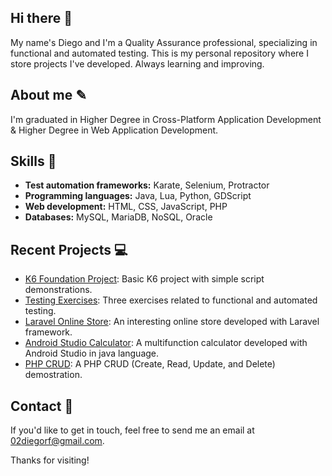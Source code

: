 ## Hi there 👋

My name's Diego and I'm a Quality Assurance professional, specializing in functional and automated testing. This is my personal repository where I store projects I've developed. Always learning and improving.

## About me ✎

I'm graduated in Higher Degree in Cross-Platform Application Development & Higher Degree in Web Application Development.

## Skills 🔧

- **Test automation frameworks:** Karate, Selenium, Protractor
- **Programming languages:** Java, Lua, Python, GDScript
- **Web development:** HTML, CSS, JavaScript, PHP
- **Databases:** MySQL, MariaDB, NoSQL, Oracle

## Recent Projects 💻

- [K6 Foundation Project](https://github.com/DiegR02/K6-Foundation): Basic K6 project with simple script demonstrations.
- [Testing Exercises](https://github.com/DiegR02/TestingEjercicios/tree/main): Three exercises related to functional and automated testing.
- [Laravel Online Store](https://github.com/DiegR02/LaravelPHP_OnlineStore): An interesting online store developed with Laravel framework.
- [Android Studio Calculator](https://github.com/DiegR02/JavaAndroidStudio_Calculator): A multifunction calculator developed with Android Studio in java language.
- [PHP CRUD](https://github.com/DiegR02/PHP_CRUD): A PHP CRUD (Create, Read, Update, and Delete) demostration.

## Contact 📱

If you'd like to get in touch, feel free to send me an email at [02diegorf@gmail.com](mailto:02diegorf@gmail.com).

Thanks for visiting!

